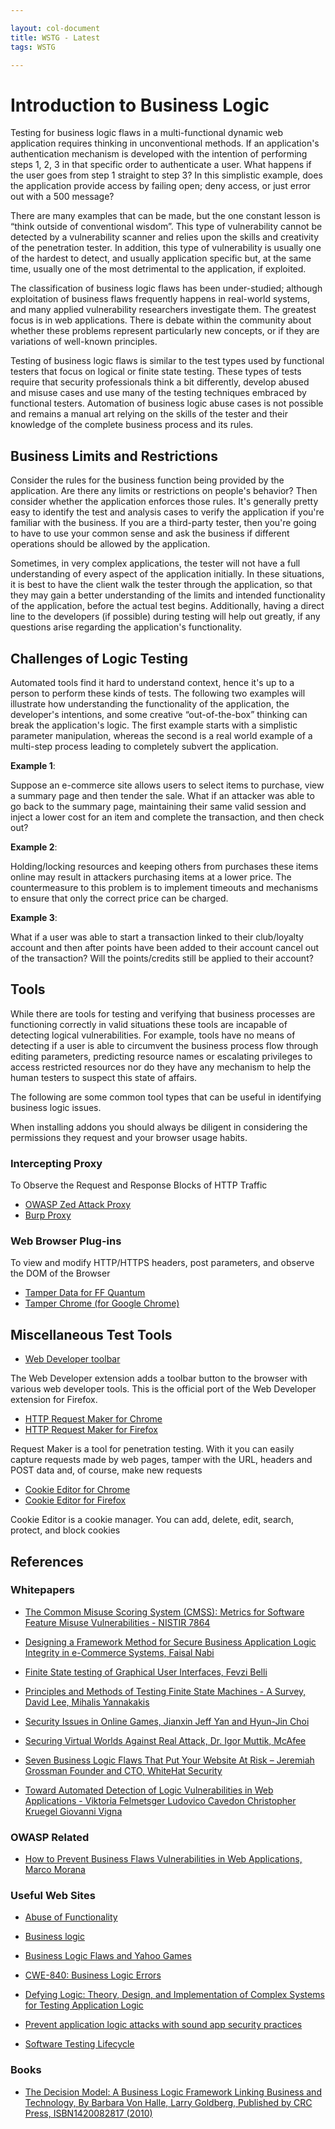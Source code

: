```yaml
---

layout: col-document
title: WSTG - Latest
tags: WSTG

---
```

# Introduction to Business Logic

Testing for business logic flaws in a multi-functional dynamic web application requires thinking in unconventional methods. If an application's authentication mechanism is developed with the intention of performing steps 1, 2, 3 in that specific order to authenticate a user. What happens if the user goes from step 1 straight to step 3? In this simplistic example, does the application provide access by failing open; deny access, or just error out with a 500 message?

There are many examples that can be made, but the one constant lesson is “think outside of conventional wisdom”. This type of vulnerability cannot be detected by a vulnerability scanner and relies upon the skills and creativity of the penetration tester. In addition, this type of vulnerability is usually one of the hardest to detect, and usually application specific but, at the same time, usually one of the most detrimental to the application, if exploited.

The classification of business logic flaws has been under-studied; although exploitation of business flaws frequently happens in real-world systems, and many applied vulnerability researchers investigate them. The greatest focus is in web applications. There is debate within the community about whether these problems represent particularly new concepts, or if they are variations of well-known principles.

Testing of business logic flaws is similar to the test types used by functional testers that focus on logical or finite state testing. These types of tests require that security professionals think a bit differently, develop abused and misuse cases and use many of the testing techniques embraced by functional testers. Automation of business logic abuse cases is not possible and remains a manual art relying on the skills of the tester and their knowledge of the complete business process and its rules.

## Business Limits and Restrictions

Consider the rules for the business function being provided by the application. Are there any limits or restrictions on people's behavior? Then consider whether the application enforces those rules. It's generally pretty easy to identify the test and analysis cases to verify the application if you're familiar with the business. If you are a third-party tester, then you're going to have to use your common sense and ask the business if different operations should be allowed by the application.

Sometimes, in very complex applications, the tester will not have a full understanding of every aspect of the application initially. In these situations, it is best to have the client walk the tester through the application, so that they may gain a better understanding of the limits and intended functionality of the application, before the actual test begins. Additionally, having a direct line to the developers (if possible) during testing will help out greatly, if any questions arise regarding the application's functionality.

## Challenges of Logic Testing

Automated tools find it hard to understand context, hence it's up to a person to perform these kinds of tests. The following two examples will illustrate how understanding the functionality of the application, the developer's intentions, and some creative “out-of-the-box” thinking can break the application's logic. The first example starts with a simplistic parameter manipulation, whereas the second is a real world example of a multi-step process leading to completely subvert the application.

**Example 1**:

Suppose an e-commerce site allows users to select items to purchase, view a summary page and then tender the sale. What if an attacker was able to go back to the summary page, maintaining their same valid session and inject a lower cost for an item and complete the transaction, and then check out?

**Example 2**:

Holding/locking resources and keeping others from purchases these items online may result in attackers purchasing items at a lower price. The countermeasure to this problem is to implement timeouts and mechanisms to ensure that only the correct price can be charged.

**Example 3**:

What if a user was able to start a transaction linked to their club/loyalty account and then after points have been added to their account cancel out of the transaction? Will the points/credits still be applied to their account?

## Tools

While there are tools for testing and verifying that business processes are functioning correctly in valid situations these tools are incapable of detecting logical vulnerabilities. For example, tools have no means of detecting if a user is able to circumvent the business process flow through editing parameters, predicting resource names or escalating privileges to access restricted resources nor do they have any mechanism to help the human testers to suspect this state of affairs.

The following are some common tool types that can be useful in identifying business logic issues.

When installing addons you should always be diligent in considering the permissions they request and your browser usage habits.

### Intercepting Proxy

To Observe the Request and Response Blocks of HTTP Traffic

- [OWASP Zed Attack Proxy](https://www.zaproxy.org)
- [Burp Proxy](https://portswigger.net/burp)

### Web Browser Plug-ins

To view and modify HTTP/HTTPS headers, post parameters, and observe the DOM of the Browser

- [Tamper Data for FF Quantum](https://addons.mozilla.org/en-US/firefox/addon/tamper-data-for-ff-quantum)
- [Tamper Chrome (for Google Chrome)](https://chrome.google.com/webstore/detail/tamper-chrome-extension/hifhgpdkfodlpnlmlnmhchnkepplebkb)

## Miscellaneous Test Tools

- [Web Developer toolbar](https://chrome.google.com/webstore/detail/bfbameneiokkgbdmiekhjnmfkcnldhhm)

The Web Developer extension adds a toolbar button to the browser with various web developer tools. This is the official port of the Web Developer extension for Firefox.

- [HTTP Request Maker for Chrome](https://chrome.google.com/webstore/detail/kajfghlhfkcocafkcjlajldicbikpgnp)
- [HTTP Request Maker for Firefox](https://addons.mozilla.org/en-US/firefox/addon/http-request-maker)

Request Maker is a tool for penetration testing. With it you can easily capture requests made by web pages, tamper with the URL, headers and POST data and, of course, make new requests

- [Cookie Editor for Chrome](https://chrome.google.com/webstore/detail/fngmhnnpilhplaeedifhccceomclgfbg)
- [Cookie Editor for Firefox](https://addons.mozilla.org/en-US/firefox/addon/cookie-editor)

Cookie Editor is a cookie manager. You can add, delete, edit, search, protect, and block cookies

## References

### Whitepapers

- [The Common Misuse Scoring System (CMSS): Metrics for Software Feature Misuse Vulnerabilities - NISTIR 7864](https://csrc.nist.gov/publications/detail/nistir/7864/final)

- [Designing a Framework Method for Secure Business Application Logic Integrity in e-Commerce Systems, Faisal Nabi](http://ijns.femto.com.tw/contents/ijns-v12-n1/ijns-2011-v12-n1-p29-41.pdf)

- [Finite State testing of Graphical User Interfaces, Fevzi Belli](https://pdfs.semanticscholar.org/b57c/6c8022abfd2cb17ec785d3622027b3edfaaf.pdf)

- [Principles and Methods of Testing Finite State Machines - A Survey, David Lee, Mihalis Yannakakis](http://citeseerx.ist.psu.edu/viewdoc/download?doi=10.1.1.380.3405&rep=rep1&type=pdf)

- [Security Issues in Online Games, Jianxin Jeff Yan and Hyun-Jin Choi](https://www.researchgate.net/publication/220677013_Security_issues_in_online_games)

- [Securing Virtual Worlds Against Real Attack, Dr. Igor Muttik, McAfee](https://www.info-point-security.com/open_downloads/2008/McAfee_wp_online_gaming_0808.pdf)

- [Seven Business Logic Flaws That Put Your Website At Risk – Jeremiah Grossman Founder and CTO, WhiteHat Security](https://www.slideshare.net/jeremiahgrossman/seven-business-logic-flaws-that-put-your-website-at-risk-harvard-07062008)

- [Toward Automated Detection of Logic Vulnerabilities in Web Applications - Viktoria Felmetsger Ludovico Cavedon Christopher Kruegel Giovanni Vigna](https://www.usenix.org/legacy/event/sec10/tech/full_papers/Felmetsger.pdf)

### OWASP Related

- [How to Prevent Business Flaws Vulnerabilities in Web Applications, Marco Morana](http://www.slideshare.net/marco_morana/issa-louisville-2010morana)

### Useful Web Sites

- [Abuse of Functionality](http://projects.webappsec.org/w/page/13246913/Abuse-of-Functionality)

- [Business logic](https://en.wikipedia.org/wiki/Business_logic)

- [Business Logic Flaws and Yahoo Games](http://jeremiahgrossman.blogspot.com/2006/12/business-logic-flaws.html)

- [CWE-840: Business Logic Errors](https://cwe.mitre.org/data/definitions/840.html)

- [Defying Logic: Theory, Design, and Implementation of Complex Systems for Testing Application Logic](https://pdfs.semanticscholar.org/d14a/18f08f6488f903f2f691a1d159e95d8ee04f.pdf)

- [Prevent application logic attacks with sound app security practices](http://searchappsecurity.techtarget.com/qna/0,289202,sid92_gci1213424,00.html?bucket=NEWS&topic=302570)

- [Software Testing Lifecycle](http://softwaretestingfundamentals.com/software-testing-life-cycle/)

### Books

- [The Decision Model: A Business Logic Framework Linking Business and Technology, By Barbara Von Halle, Larry Goldberg, Published by CRC Press, ISBN1420082817 (2010)](https://isbnsearch.org/isbn/1420082817)
